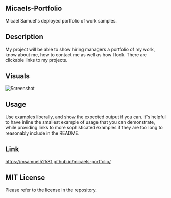 ## Micaels-Portfolio
Micael Samuel's deployed portfolio of work samples.

## Description
My project will be able to show hiring managers a portfolio of my work, know about me, how to contact me as well as how I look. There are clickable links to my projects.

## Visuals
![Screenshot](assets/Images/02-advanced-css-homework-demo.gif)

## Usage
Use examples liberally, and show the expected output if you can. It's helpful to have inline the smallest example of usage that you can demonstrate, while providing links to more sophisticated examples if they are too long to reasonably include in the README.

## Link
https://msamuel52581.github.io/micaels-portfolio/

## MIT License
Please refer to the license in the repository.